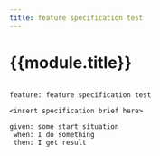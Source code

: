 ```yaml
---
title: feature specification test
---
```


# {{module.title}}

```gherkin

feature: feature specification test

<insert specification brief here>

given: some start situation
 when: I do something
 then: I get result
```
